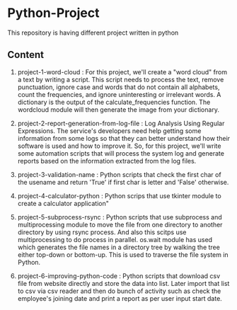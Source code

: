 # Python-Project
This repository is having different project written in python

## Content

1. project-1-word-cloud : For this project, we'll create a "word cloud" from a text by writing a script. This script needs to process the text, remove punctuation, ignore case and words that do not contain all alphabets, count the frequencies, and ignore uninteresting or irrelevant words. A dictionary is the output of the calculate_frequencies function. The wordcloud module will then generate the image from your dictionary.

2. project-2-report-generation-from-log-file : Log Analysis Using Regular Expressions. The service's developers need help getting some information from some logs so that they can better understand how their software is used and how to improve it. So, for this project, we'll write some automation scripts that will process the system log and generate reports based on the information extracted from the log files.

3. project-3-validation-name : Python scripts that check the first char of the usename and return 'True' if first char is letter and 'False' otherwise.

4. project-4-calculator-python : Python scrips that use tkinter module to create a calculator application"

5. project-5-subprocess-rsync : Python scripts that use subprocess and multiprocessing module to move the file from one directory to another directory by using rsync process. And also this scitps use multiprocessing to do process in parallel. os.wait module has used which generates the file names in a directory tree by walking the tree either top-down or bottom-up. This is used to traverse the file system in Python.

6. project-6-improving-python-code : Python scripts that download csv file from website directly and store the data into list. Later import that list to csv via csv reader and then do bunch of activity such as check the employee's joining date and print a report as per user input start date.
